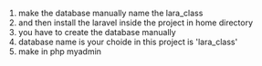 1) make the database manually name the lara_class
2) and then install the laravel inside the project in home directory
3) you have to create the database manually
4) database name is your choide in this project is 'lara_class'
5) make in php myadmin 